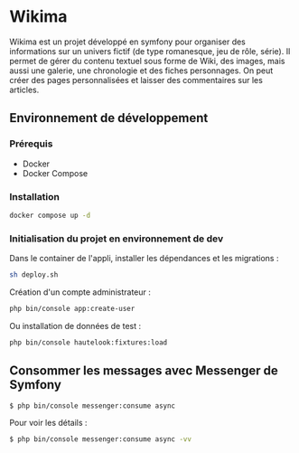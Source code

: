# Wikima

Wikima est un projet développé en symfony pour organiser des informations sur un univers fictif (de type romanesque, jeu de rôle, série). Il permet de gérer du contenu textuel sous forme de Wiki, des images, mais aussi une galerie, une chronologie et des fiches personnages. On peut créer des pages personnalisées et laisser des commentaires sur les articles.

## Environnement de développement
### Prérequis
* Docker
* Docker Compose

### Installation
```bash
docker compose up -d
```

### Initialisation du projet en environnement de dev
Dans le container de l'appli, installer les dépendances et les migrations :
```bash
sh deploy.sh
```

Création d'un compte administrateur :
```bash
php bin/console app:create-user
```

Ou installation de données de test :
```bash
php bin/console hautelook:fixtures:load
```

## Consommer les messages avec Messenger de Symfony
```bash
$ php bin/console messenger:consume async
```

Pour voir les détails :
```bash
$ php bin/console messenger:consume async -vv
```